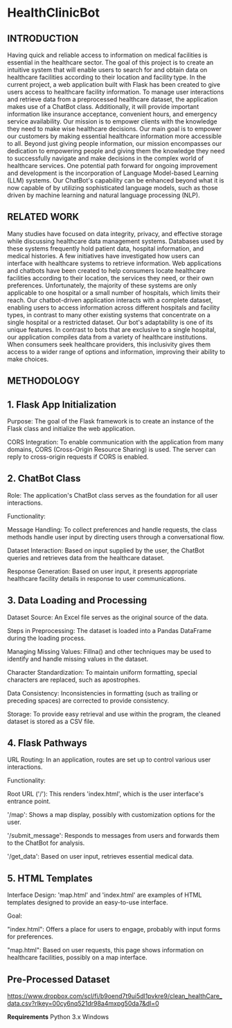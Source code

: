 # HealthClinicBot
 
**INTRODUCTION**
---

Having quick and reliable access to information on medical facilities is essential in the healthcare sector. The goal of this project is to create an intuitive system that will enable users to search for and obtain data on healthcare facilities according to their location and facility type. In the current project, a web application built with Flask has been created to give users access to healthcare facility information. To manage user interactions and retrieve data from a preprocessed healthcare dataset, the application makes use of a ChatBot class. Additionally, it will provide important information like insurance acceptance, convenient hours, and emergency service availability. Our mission is to empower clients with the knowledge they need to make wise healthcare decisions. Our main goal is to empower our customers by making essential healthcare information more accessible to all. Beyond just giving people information, our mission encompasses our dedication to empowering people and giving them the knowledge they need to successfully navigate and make decisions in the complex world of healthcare services. One potential path forward for ongoing improvement and development is the incorporation of Language Model-based Learning (LLM) systems. Our ChatBot's capability can be enhanced beyond what it is now capable of by utilizing sophisticated language models, such as those driven by machine learning and natural language processing (NLP). 

**RELATED WORK** 
---

Many studies have focused on data integrity, privacy, and effective storage while discussing healthcare data management systems. Databases used by these systems frequently hold patient data, hospital information, and medical histories.  A few initiatives have investigated how users can interface with healthcare systems to retrieve information. Web applications and chatbots have been created to help consumers locate healthcare facilities according to their location, the services they need, or their own preferences. Unfortunately, the majority of these systems are only applicable to one hospital or a small number of hospitals, which limits their reach. Our chatbot-driven application interacts with a complete dataset, enabling users to access information across different hospitals and facility types, in contrast to many other existing systems that concentrate on a single hospital or a restricted dataset. Our bot's adaptability is one of its unique features. In contrast to bots that are exclusive to a single hospital, our application compiles data from a variety of healthcare institutions. When consumers seek healthcare providers, this inclusivity gives them access to a wider range of options and information, improving their ability to make choices. 

**METHODOLOGY** 
---

**1. Flask App Initialization** 
---

Purpose: The goal of the Flask framework is to create an instance of the Flask class and initialize the web application. 

CORS Integration: To enable communication with the application from many domains, CORS (Cross-Origin Resource Sharing) is used. The server can reply to cross-origin requests if CORS is enabled. 

**2. ChatBot Class**
---

Role: The application's ChatBot class serves as the foundation for all user interactions. 

Functionality: 

Message Handling: To collect preferences and handle requests, the class methods handle user input by directing users through a conversational flow. 

Dataset Interaction: Based on input supplied by the user, the ChatBot queries and retrieves data from the healthcare dataset. 

Response Generation: Based on user input, it presents appropriate healthcare facility details in response to user communications. 

**3. Data Loading and Processing**
---

Dataset Source: An Excel file serves as the original source of the data. 

Steps in Preprocessing: The dataset is loaded into a Pandas DataFrame during the loading process. 

Managing Missing Values: Fillna() and other techniques may be used to identify and handle missing values in the dataset. 

Character Standardization: To maintain uniform formatting, special characters are replaced, such as apostrophes. 

Data Consistency: Inconsistencies in formatting (such as trailing or preceding spaces) are corrected to provide consistency. 

Storage: To provide easy retrieval and use within the program, the cleaned dataset is stored as a CSV file. 

**4. Flask Pathways**
---

URL Routing: In an application, routes are set up to control various user interactions. 

Functionality: 

Root URL ('/'): This renders 'index.html', which is the user interface's entrance point. 

'/map': Shows a map display, possibly with customization options for the user. 

'/submit_message': Responds to messages from users and forwards them to the ChatBot for analysis. 

'/get_data': Based on user input, retrieves essential medical data. 

**5. HTML Templates**
---

Interface Design: 'map.html' and 'index.html' are examples of HTML templates designed to provide an easy-to-use interface. 

Goal: 

"index.html": Offers a place for users to engage, probably with input forms for preferences. 

"map.html": Based on user requests, this page shows information on healthcare facilities, possibly on a map interface. 

**Pre-Processed Dataset**
---

<https://www.dropbox.com/scl/fi/b9oend7t9ui5dl1pvkre9/clean_healthCare_data.csv?rlkey=00cy6nq521dr98a4mxpg50da7&dl=0> 

 

**Requirements**
Python 3.x
Windows


